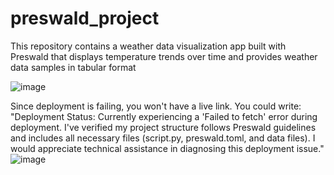 # preswald_project
This repository contains a weather data visualization app built with Preswald that displays temperature trends over time and provides weather data samples in tabular format

![image](https://github.com/user-attachments/assets/a093f5b1-e029-444b-8501-680311c7ab76)


Since deployment is failing, you won't have a live link. You could write:
"Deployment Status: Currently experiencing a 'Failed to fetch' error during deployment. I've verified my project structure follows Preswald guidelines and includes all necessary files (script.py, preswald.toml, and data files). I would appreciate technical assistance in diagnosing this deployment issue."
![image](https://github.com/user-attachments/assets/b7441a8d-eb2c-4048-b684-e5f3f53f6fca)
